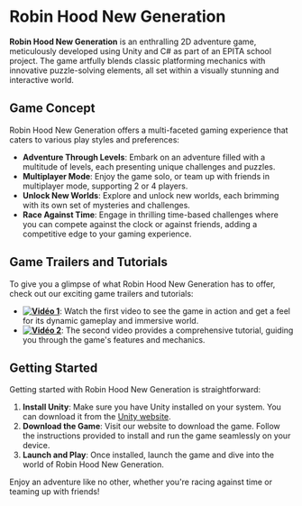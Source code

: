 # Robin Hood New Generation

**Robin Hood New Generation** is an enthralling 2D adventure game, meticulously developed using Unity and C# as part of an EPITA school project. The game artfully blends classic platforming mechanics with innovative puzzle-solving elements, all set within a visually stunning and interactive world.

## Game Concept

Robin Hood New Generation offers a multi-faceted gaming experience that caters to various play styles and preferences:

- **Adventure Through Levels**: Embark on an adventure filled with a multitude of levels, each presenting unique challenges and puzzles.
- **Multiplayer Mode**: Enjoy the game solo, or team up with friends in multiplayer mode, supporting 2 or 4 players.
- **Unlock New Worlds**: Explore and unlock new worlds, each brimming with its own set of mysteries and challenges.
- **Race Against Time**: Engage in thrilling time-based challenges where you can compete against the clock or against friends, adding a competitive edge to your gaming experience.

## Game Trailers and Tutorials

To give you a glimpse of what Robin Hood New Generation has to offer, check out our exciting game trailers and tutorials:

- **[![Vidéo 1](https://img.youtube.com/vi/GWp7Gayqz8E/0.jpg)](https://youtu.be/GWp7Gayqz8E)**: Watch the first video to see the game in action and get a feel for its dynamic gameplay and immersive world.
- **[![Vidéo 2](https://img.youtube.com/vi/K3K3KNu4CQk/0.jpg)](https://youtu.be/K3K3KNu4CQk)**: The second video provides a comprehensive tutorial, guiding you through the game's features and mechanics.

## Getting Started

Getting started with Robin Hood New Generation is straightforward:

1. **Install Unity**: Make sure you have Unity installed on your system. You can download it from the [Unity website](https://unity.com/).
2. **Download the Game**: Visit our website to download the game. Follow the instructions provided to install and run the game seamlessly on your device.
3. **Launch and Play**: Once installed, launch the game and dive into the world of Robin Hood New Generation.

Enjoy an adventure like no other, whether you're racing against time or teaming up with friends!



